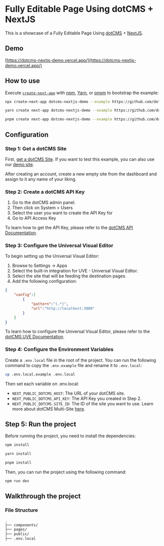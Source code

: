 # Fully Editable Page Using dotCMS + NextJS

This is a showcase of a Fully Editable Page Using [dotCMS](https://dotcms.com/) + [NextJS](https://nextjs.org/).

## Demo

[https://dotcms-nextjs-demo.vercel.app/](https://dotcms-nextjs-demo.vercel.app/)

## How to use

Execute [`create-next-app`](https://github.com/vercel/next.js/tree/canary/packages/create-next-app) with [npm](https://docs.npmjs.com/cli/init), [Yarn](https://yarnpkg.com/lang/en/docs/cli/create/), or [pnpm](https://pnpm.io) to bootstrap the example:

```bash
npx create-next-app dotcms-nextjs-demo --example https://github.com/dotCMS/core/tree/main/examples/nextjs
```

```bash
yarn create next-app dotcms-nextjs-demo --example https://github.com/dotCMS/core/tree/main/examples/nextjs
```

```bash
pnpm create next-app dotcms-nextjs-demo --example https://github.com/dotCMS/core/tree/main/examples/nextjs
```

## Configuration

### Step 1: Get a dotCMS Site

First, [get a dotCMS Site](https://www.dotcms.com/pricing). If you want to test this example, you can also use our [demo site](https://dev.dotcms.com/docs/demo-site).

After creating an account, create a new empty site from the dashboard and assign to it any name of your liking.

### Step 2: Create a dotCMS API Key

1. Go to the dotCMS admin panel.
2. Then click on System > Users
3. Select the user you want to create the API Key for
4. Go to API Access Key

To learn how to get the API Key, please refer to the [dotCMS API Documentation](https://dev.dotcms.com/docs/rest-api-authentication#ReadOnlyToken).

### Step 3: Configure the Universal Visual Editor

To begin setting up the Universal Visual Editor:

1. Browse to Settings -> Apps
2. Select the built-in integration for UVE - Universal Visual Editor.
3. Select the site that will be feeding the destination pages.
4. Add the following configuration:

```json
{ 
    "config":[ 
        { 
            "pattern":"(.*)", 
            "url":"http://localhost:3000"
        }
    ] 
}
```


To learn how to configure the Universal Visual Editor, please refer to the [dotCMS UVE Documentation](https://dev.dotcms.com/docs/uve-headless-config).

### Step 4: Configure the Environment Variables

Create a `.env.local` file in the root of the project. You can run the following command to copy the `.env.example` file and rename it to `.env.local`:

```bash
cp .env.local.example .env.local
```

Then set each variable on .env.local:

- `NEXT_PUBLIC_DOTCMS_HOST`: The URL of your dotCMS site.
- `NEXT_PUBLIC_DOTCMS_API_KEY`: The API Key you created in Step 2.
- `NEXT_PUBLIC_DOTCMS_SITE_ID`: The ID of the site you want to use. Learn more about dotCMS Multi-Site [here](https://dev.dotcms.com/docs/multi-site-management).


## Step 5: Run the project

Before running the project, you need to install the dependencies:

```bash
npm install
```

```bash
yarn install
```

```bash
pnpm install
```

Then, you can run the project using the following command:

```bash
npm run dev
```

## Walkthrough the project

### File Structure

```bash
.
├── components/
├── pages/
├── public/
├── .env.local
```